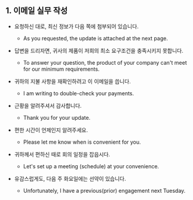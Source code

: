 ## 1. 이메일 실무 작성

- 요청하신 대로, 최신 정보가 다음 쪽에 첨부되어 있습니다.

    - As you requested, the update is attached at the next page.

- 답변을 드리자면, 귀사의 제품이 저희의 최소 요구조건을 충족시키지 못합니다.

    - To answer your question, the product of your company can't meet for our minimum requirements.

- 귀하의 지불 사항을 재확인하려고 이 이메일을 씁니다.

    - I am writing to double-check your payments.

- 근황을 알려주셔서 감사합니다.

    - Thank you for your update.

- 편한 시간이 언제인지 알려주세요.

    - Please let me know when is convenient for you.

- 귀하께서 편하신 때로 회의 일정을 잡읍시다.

    - Let's set up a meeting (schedule) at your convenience.

- 유감스럽게도, 다음 주 화요일에는 선약이 있습니다.
    
    - Unfortunately, I have a previous(prior) engagement next Tuesday.